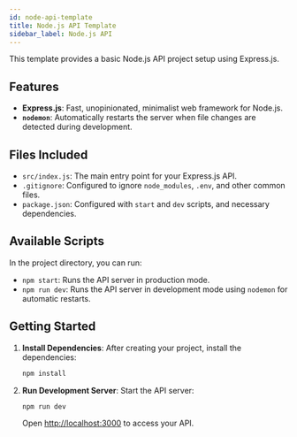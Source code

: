 ```yaml
---
id: node-api-template
title: Node.js API Template
sidebar_label: Node.js API
---
```


<!-- @format -->

This template provides a basic Node.js API project setup using Express.js.

## Features

- **Express.js**: Fast, unopinionated, minimalist web framework for Node.js.
- **`nodemon`**: Automatically restarts the server when file changes are detected during development.

## Files Included

- `src/index.js`: The main entry point for your Express.js API.
- `.gitignore`: Configured to ignore `node_modules`, `.env`, and other common files.
- `package.json`: Configured with `start` and `dev` scripts, and necessary dependencies.

## Available Scripts

In the project directory, you can run:

- `npm start`: Runs the API server in production mode.
- `npm run dev`: Runs the API server in development mode using `nodemon` for automatic restarts.

## Getting Started

1.  **Install Dependencies**: After creating your project, install the dependencies:
    ```bash
    npm install
    ```
2.  **Run Development Server**: Start the API server:
    ```bash
    npm run dev
    ```
    Open [http://localhost:3000](http://localhost:3000) to access your API.
